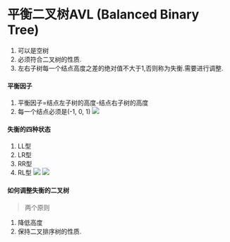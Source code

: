 # 平衡二叉树AVL (Balanced Binary Tree)
  1. 可以是空树
  1. 必须符合二叉树的性质.
  1. 左右子树每一个结点高度之差的绝对值不大于1,否则称为失衡.需要进行调整.
  #### 平衡因子
  1. 平衡因子=结点左子树的高度-结点右子树的高度
  1. 每一个结点必须是(-1, 0, 1)
  ![](https://mubu.com/document_image/25e2a2c1-1404-4a5d-b143-9b457763f682-2746950.jpg)
  
  #### 失衡的四种状态
  1. LL型
  1. LR型
  1. RR型
  1. RL型
  ![](https://mubu.com/document_image/51e756e4-1325-4a15-b62b-3c5feb92ce92-2746950.jpg)
  ![](https://mubu.com/document_image/19bb645f-f239-43ef-a45b-0a3c5bf7ddf9-2746950.jpg)
  
  #### 如何调整失衡的二叉树
  > 两个原则
  1. 降低高度
  1. 保持二叉排序树的性质.

